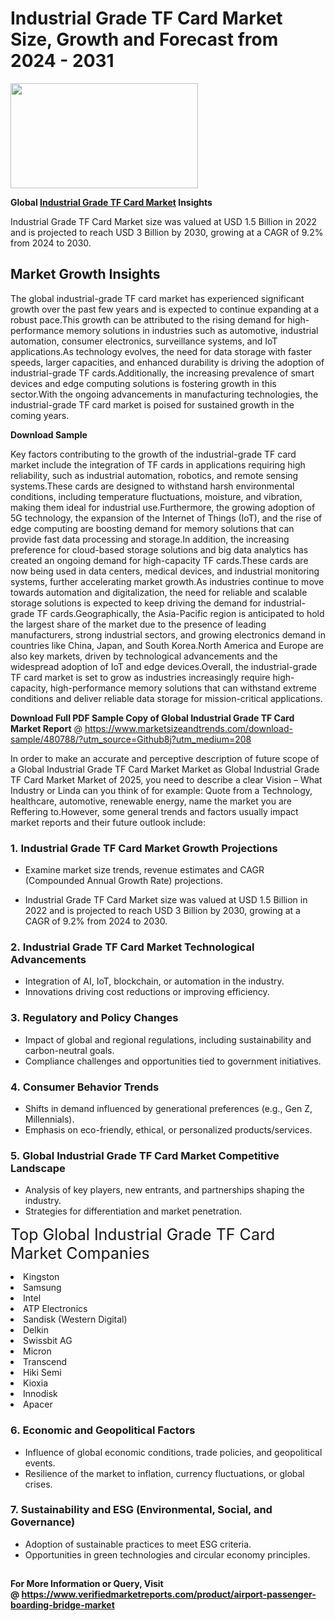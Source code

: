 <H1>Industrial Grade TF Card Market Size, Growth and Forecast from 2024 - 2031</H1><img class="aligncenter size-medium wp-image-584254" src="https://thirdeyenews.in/wp-content/uploads/2024/09/Global-Market-Research-300x168.jpeg" alt="" width="300" height="168" /><p><strong>Global&nbsp;<a href="https://www.marketsizeandtrends.com/download-sample/480788/?utm_source=Github8j?utm_medium=208">Industrial Grade TF Card Market</a> Insights</strong></p><p>Industrial Grade TF Card Market size was valued at USD 1.5 Billion in 2022 and is projected to reach USD 3 Billion by 2030, growing at a CAGR of 9.2% from 2024 to 2030.</p><p><h2>Market Growth Insights</h2> <p>The global industrial-grade TF card market has experienced significant growth over the past few years and is expected to continue expanding at a robust pace.This growth can be attributed to the rising demand for high-performance memory solutions in industries such as automotive, industrial automation, consumer electronics, surveillance systems, and IoT applications.As technology evolves, the need for data storage with faster speeds, larger capacities, and enhanced durability is driving the adoption of industrial-grade TF cards.Additionally, the increasing prevalence of smart devices and edge computing solutions is fostering growth in this sector.With the ongoing advancements in manufacturing technologies, the industrial-grade TF card market is poised for sustained growth in the coming years.</p> <p><strong>Download Sample</strong></p> <p>Key factors contributing to the growth of the industrial-grade TF card market include the integration of TF cards in applications requiring high reliability, such as industrial automation, robotics, and remote sensing systems.These cards are designed to withstand harsh environmental conditions, including temperature fluctuations, moisture, and vibration, making them ideal for industrial use.Furthermore, the growing adoption of 5G technology, the expansion of the Internet of Things (IoT), and the rise of edge computing are boosting demand for memory solutions that can provide fast data processing and storage.In addition, the increasing preference for cloud-based storage solutions and big data analytics has created an ongoing demand for high-capacity TF cards.These cards are now being used in data centers, medical devices, and industrial monitoring systems, further accelerating market growth.As industries continue to move towards automation and digitalization, the need for reliable and scalable storage solutions is expected to keep driving the demand for industrial-grade TF cards.Geographically, the Asia-Pacific region is anticipated to hold the largest share of the market due to the presence of leading manufacturers, strong industrial sectors, and growing electronics demand in countries like China, Japan, and South Korea.North America and Europe are also key markets, driven by technological advancements and the widespread adoption of IoT and edge devices.Overall, the industrial-grade TF card market is set to grow as industries increasingly require high-capacity, high-performance memory solutions that can withstand extreme conditions and deliver reliable data storage for mission-critical applications.</p> <p><span class=""><strong>Download Full PDF Sample Copy of Global Industrial Grade TF Card Market Report</strong> @ <a href="https://www.marketsizeandtrends.com/download-sample/480788/?utm_source=Github8j?utm_medium=208" target="_blank">https://www.marketsizeandtrends.com/download-sample/480788/?utm_source=Github8j?utm_medium=208</a></span></p><p>In order to make an accurate and perceptive description of future scope of a Global&nbsp;Industrial Grade TF Card Market Market as Global&nbsp;Industrial Grade TF Card Market Market of 2025, you need to describe a clear Vision &ndash; What Industry or Linda can you think of for example: Quote from a Technology, healthcare, automotive, renewable energy, name the market you are Reffering to.However, some general trends and factors usually impact market reports and their future outlook include:</p><h3>1.&nbsp;<strong>Industrial Grade TF Card Market Growth Projections</strong></h3><ul><li>Examine market size trends, revenue estimates and CAGR (Compounded Annual Growth Rate) projections.</li><li><p>Industrial Grade TF Card Market size was valued at USD 1.5 Billion in 2022 and is projected to reach USD 3 Billion by 2030, growing at a CAGR of 9.2% from 2024 to 2030.</p></li></ul><h3>2.&nbsp;<strong>Industrial Grade TF Card Market Technological Advancements</strong></h3><ul><li>Integration of AI, IoT, blockchain, or automation in the industry.</li><li>Innovations driving cost reductions or improving efficiency.</li></ul><h3>3.&nbsp;<strong>Regulatory and Policy Changes</strong></h3><ul><li>Impact of global and regional regulations, including sustainability and carbon-neutral goals.</li><li>Compliance challenges and opportunities tied to government initiatives.</li></ul><h3>4.&nbsp;<strong>Consumer Behavior Trends</strong></h3><ul><li>Shifts in demand influenced by generational preferences (e.g., Gen Z, Millennials).</li><li>Emphasis on eco-friendly, ethical, or personalized products/services.</li></ul><h3>5.&nbsp;<strong>Global Industrial Grade TF Card Market Competitive Landscape</strong></h3><ul><li>Analysis of key players, new entrants, and partnerships shaping the industry.</li><li>Strategies for differentiation and market penetration.</li></ul><p data-pm-slice="1 1 []"><span style="color: inherit; font-family: inherit; font-size: 25px;">Top Global Industrial Grade TF Card Market Companies</span></p><div class="" data-test-id=""><p><li>Kingston</li><li> Samsung</li><li> Intel</li><li> ATP Electronics</li><li> Sandisk (Western Digital)</li><li> Delkin</li><li> Swissbit AG</li><li> Micron</li><li> Transcend</li><li> Hiki Semi</li><li> Kioxia</li><li> Innodisk</li><li> Apacer</li></p></div><h3>6.&nbsp;<strong>Economic and Geopolitical Factors</strong></h3><ul><li>Influence of global economic conditions, trade policies, and geopolitical events.</li><li>Resilience of the market to inflation, currency fluctuations, or global crises.</li></ul><h3>7.&nbsp;<strong>Sustainability and ESG (Environmental, Social, and Governance)</strong></h3><ul><li>Adoption of sustainable practices to meet ESG criteria.</li><li>Opportunities in green technologies and circular economy principles.</li></ul><h2><strong style="font-size: 14px;">For More Information or Query, Visit @&nbsp;</strong><a style="background-color: #ffffff; font-size: 14px;" href="https://www.marketsizeandtrends.com/report/industrial-grade-tf-card-market/" target="_blank">https://www.verifiedmarketreports.com/product/airport-passenger-boarding-bridge-market</a></h2>